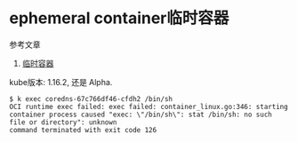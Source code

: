 # ephemeral container临时容器

参考文章

1. [临时容器](https://kubernetes.io/zh/docs/concepts/workloads/pods/ephemeral-containers/)

kube版本: 1.16.2, 还是 Alpha.

```log
$ k exec coredns-67c766df46-cfdh2 /bin/sh
OCI runtime exec failed: exec failed: container_linux.go:346: starting container process caused "exec: \"/bin/sh\": stat /bin/sh: no such file or directory": unknown
command terminated with exit code 126
```
